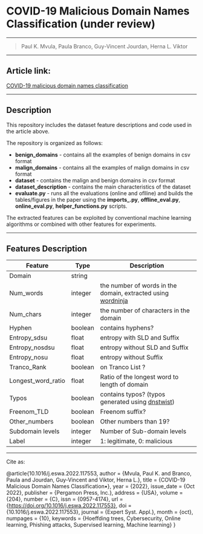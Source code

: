 # COVID-19 Malicious Domain Names Classification (under review)

---

> Paul K. Mvula, Paula Branco, Guy-Vincent Jourdan, Herna L. Viktor

---

## Article link:

[COVID-19 malicious domain names classification](https://doi.org/10.1016/j.eswa.2022.117553)

---
## Description

This repository includes the dataset feature descriptions and code used in the article above.

The repository is organized as follows:

* **benign_domains** - contains all the examples of benign domains in csv format
* **malign_domains** - contains all the examples of malign domains in csv format
* **dataset** - contains the malign and benign domains in csv format
* **dataset_description** - contains the main characteristics of the dataset
* **evaluate.py** - runs all the evaluations (online and oflline) and builds the tables/figures in the paper using the **imports_.py**, **offline_eval.py**, **online_eval.py**, **helper_functions.py** scripts.

The extracted features can be exploited by conventional machine learning algorithms or combined with other features for experiments.

---
## Features Description

Feature | Type | Description |
--------|------|-------------|
Domain |	string|	|the domain name|
Num_words|	integer|	the number of words in the domain, extracted using [wordninja](https://github.com/keredson/wordninja)|
Num_chars|	integer|	the number of characters in the domain|
Hyphen|	boolean|	contains hyphens?|
Entropy_sdsu|	float|	entropy with SLD and Suffix|
Entropy_nosdsu|	float|	entropy without SLD and Suffix|
Entropy_nosu|	float|	entropy without Suffix|
Tranco_Rank|	boolean|	on Tranco List ?|
Longest_word_ratio|	float|	Ratio of the longest word to length of domain|
Typos|	boolean|	contains typos? (typos generated using [dnstwist](https://github.com/elceef/dnstwist))|
Freenom_TLD|	boolean	|Freenom suffix?|
Other_numbers|	boolean|	Other numbers than 19?|
Subdomain levels|	integer|	Number of Sub-domain levels|
Label|	integer|	1: legitimate, 0: malicious|



---

Cite as:


@article{10.1016/j.eswa.2022.117553, 
         author = {Mvula, Paul K. and Branco, Paula and Jourdan, Guy-Vincent and Viktor, Herna L.}, 
         title = {COVID-19 Malicious Domain Names Classification▪}, 
         year = {2022}, issue_date = {Oct 2022}, 
         publisher = {Pergamon Press, Inc.}, 
         address = {USA}, 
         volume = {204}, 
         number = {C}, 
         issn = {0957-4174}, 
         url = {https://doi.org/10.1016/j.eswa.2022.117553}, 
         doi = {10.1016/j.eswa.2022.117553}, 
         journal = {Expert Syst. Appl.}, 
         month = {oct}, 
         numpages = {10}, 
         keywords = {Hoeffding trees, Cybersecurity, Online learning, Phishing attacks, Supervised learning, Machine learning} }
